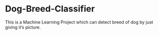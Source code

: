 # Dog-Breed-Classifier
This is a Machine Learning Project which can detect breed of dog by just giving it’s picture.
